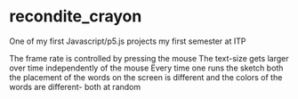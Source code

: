 # recondite_crayon

One of my first Javascript/p5.js projects my first semester at ITP 

The frame rate is controlled by pressing the mouse
The text-size gets larger over time independently of the mouse
Every time one runs the sketch both the placement of the words on the screen is different and the colors of the words are different- both at random
